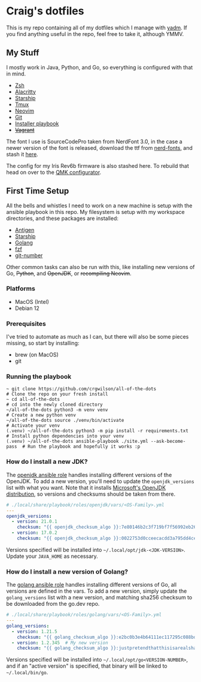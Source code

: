 # Craig's dotfiles

This is my repo containing all of my dotfiles which I manage with [yadm](https://yadm.io). If you find anything useful in the repo, feel free to take it, although YMMV.

## My Stuff

I mostly work in Java, Python, and Go, so everything is configured with that in mind.

* [Zsh](./.config/zsh/)
* [Alacritty](./.config/alacritty/alacritty.yml)
* [Starship](./.config/starship/starship.toml)
* [Tmux](./.config/tmux/tmux.conf)
* [Neovim](./.config/nvim/)
* [Git](./.config/git/)
* [Installer playbook](./.local/share/playbook/)
* [~~Vagrant~~](./.vagrant.d/Vagrantfile)

The font I use is SourceCodePro taken from NerdFont 3.0, in the case a newer version of the font is released, download the ttf from [nerd-fonts](https://github.com/ryanoasis/nerd-fonts), and stash it [here](./.local/share/myfonts/sauce_code_prod_nerd_font/).

The config for my Iris Rev6b firmware is also stashed here. To rebuild that head on over to the [QMK configurator](https://config.qmk.fm/#/keebio/iris/rev6/LAYOUT).

## First Time Setup

All the bells and whistles I need to work on a new machine is setup with the ansible playbook in this repo. My filesystem is setup with my workspace directories, and these packages are installed:

* [Antigen](https://github.com/zsh-users/antigen)
* [Starship](https://starship.rs)
* [Golang](https://go.dev)
* [fzf](https://github.com/junegunn/fzf)
* [git-number](https://github.com/holygeek/git-number)

Other common tasks can also be run with this, like installing new versions of Go, ~~Python~~, and ~~OpenJDK~~, or ~~recompiling Neovim~~.

### Platforms

* MacOS (Intel)
* Debian 12

### Prerequisites

I've tried to automate as much as I can, but there will also be some pieces missing, so start by installing:

* brew (on MacOS)
* git

### Running the playbook

```console
~ git clone https://github.com/crgwilson/all-of-the-dots                 # Clone the repo on your fresh install
~ cd all-of-the-dots                                                     # cd into the newly cloned directory
~/all-of-the-dots python3 -m venv venv                                   # Create a new python venv
~/all-of-the-dots source ./venv/bin/activate                             # Activate your venv
(.venv) ~/all-of-the-dots python3 -m pip install -r requirements.txt     # Install python dependencies into your venv
(.venv) ~/all-of-the-dots ansible-playbook ./site.yml --ask-become-pass  # Run the playbook and hopefully it works :p
```

### How do I install a new JDK?

The [openjdk ansible role](./.local/share/playbook/roles/openjdk) handles installing different versions of the OpenJDK. To add a new version, you'll need to update the `openjdk_versions` list with what you want. Note that it installs [Microsoft's OpenJDK distribution](https://learn.microsoft.com/en-us/java/openjdk/download), so versions and checksums should be taken from there.
```yaml
# ./local/share/playbook/roles/openjdk/vars/<OS-Family>.yml
---
openjdk_versions:
  - version: 21.0.1
    checksum: "{{ openjdk_checksum_algo }}:7e80146b2c3f719bf7f56992eb268ad466f8854d5d6ae11805784608e458343f"
  - version: 17.0.2
    checksum: "{{ openjdk_checksum_algo }}:0022753d0cceecacdd3a795dd4cea2bd7ffdf9dc06e22ffd1be98411742fbb44"
```

Versions specified will be installed into `~/.local/opt/jdk-<JDK-VERSION>`. Update your `JAVA_HOME` as necessary.

### How do I install a new version of Golang?

The [golang ansible role](./.local/share/playbook/roles/golang) handles installing different versions of Go, all versions are defined in the vars. To add a new version, simply update the `golang_versions` list with a new version, and matching sha256 checksum to be downloaded from the go.dev repo.

```yaml
# ./local/share/playbook/roles/golang/vars/<OS-Family>.yml
---
golang_versions:
  - version: 1.21.5
    checksum: "{{ golang_checksum_algo }}:e2bc0b3e4b64111ec117295c088bde5f00eeed1567999ff77bc859d7df70078e"
  - version: 1.2.345  # My new version
    checksum: "{{ golang_checksum_algo }}:justpretendthatthisisarealsha256checksumimtoolazytogogenerateone"
```

Versions specified will be installed into `~/.local/opt/go<VERSION-NUMBER>`, and if an "active version" is specified, that binary will be linked to `~/.local/bin/go`.
